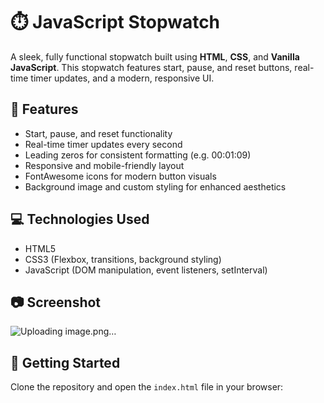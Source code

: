# ⏱️ JavaScript Stopwatch

A sleek, fully functional stopwatch built using **HTML**, **CSS**, and **Vanilla JavaScript**. This stopwatch features start, pause, and reset buttons, real-time timer updates, and a modern, responsive UI.

## 🔧 Features

- Start, pause, and reset functionality
- Real-time timer updates every second
- Leading zeros for consistent formatting (e.g. 00:01:09)
- Responsive and mobile-friendly layout
- FontAwesome icons for modern button visuals
- Background image and custom styling for enhanced aesthetics

## 💻 Technologies Used

- HTML5
- CSS3 (Flexbox, transitions, background styling)
- JavaScript (DOM manipulation, event listeners, setInterval)

## 📷 Screenshot

![Uploading image.png…]()


## 🚀 Getting Started

Clone the repository and open the `index.html` file in your browser:

